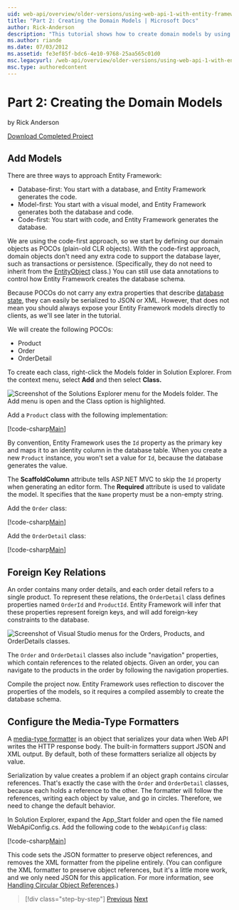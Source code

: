 ```yaml
---
uid: web-api/overview/older-versions/using-web-api-1-with-entity-framework-5/using-web-api-with-entity-framework-part-2
title: "Part 2: Creating the Domain Models | Microsoft Docs"
author: Rick-Anderson
description: "This tutorial shows how to create domain models by using the code-first approach to Entity Framework."
ms.author: riande
ms.date: 07/03/2012
ms.assetid: fe3ef85f-bdc6-4e10-9768-25aa565c01d0
msc.legacyurl: /web-api/overview/older-versions/using-web-api-1-with-entity-framework-5/using-web-api-with-entity-framework-part-2
msc.type: authoredcontent
---
```

# Part 2: Creating the Domain Models

by Rick Anderson

[Download Completed Project](https://code.msdn.microsoft.com/ASP-NET-Web-API-with-afa30545)

## Add Models

There are three ways to approach Entity Framework:

- Database-first: You start with a database, and Entity Framework generates the code.
- Model-first: You start with a visual model, and Entity Framework generates both the database and code.
- Code-first: You start with code, and Entity Framework generates the database.

We are using the code-first approach, so we start by defining our domain objects as POCOs (plain-old CLR objects). With the code-first approach, domain objects don't need any extra code to support the database layer, such as transactions or persistence. (Specifically, they do not need to inherit from the [EntityObject](https://msdn.microsoft.com/library/system.data.objects.dataclasses.entityobject.aspx) class.) You can still use data annotations to control how Entity Framework creates the database schema.

Because POCOs do not carry any extra properties that describe [database state](https://msdn.microsoft.com/library/system.data.entitystate.aspx), they can easily be serialized to JSON or XML. However, that does not mean you should always expose your Entity Framework models directly to clients, as we'll see later in the tutorial.

We will create the following POCOs:

- Product
- Order
- OrderDetail

To create each class, right-click the Models folder in Solution Explorer. From the context menu, select **Add** and then select **Class.**

![Screenshot of the Solutions Explorer menu for the Models folder. The Add menu is open and the Class option is highlighted.](using-web-api-with-entity-framework-part-2/_static/image1.png)

Add a `Product` class with the following implementation:

[!code-csharp[Main](using-web-api-with-entity-framework-part-2/samples/sample1.cs)]

By convention, Entity Framework uses the `Id` property as the primary key and maps it to an identity column in the database table. When you create a new `Product` instance, you won't set a value for `Id`, because the database generates the value.

The **ScaffoldColumn** attribute tells ASP.NET MVC to skip the `Id` property when generating an editor form. The **Required** attribute is used to validate the model. It specifies that the `Name` property must be a non-empty string.

Add the `Order` class:

[!code-csharp[Main](using-web-api-with-entity-framework-part-2/samples/sample2.cs)]

Add the `OrderDetail` class:

[!code-csharp[Main](using-web-api-with-entity-framework-part-2/samples/sample3.cs)]

## Foreign Key Relations

An order contains many order details, and each order detail refers to a single product. To represent these relations, the `OrderDetail` class defines properties named `OrderId` and `ProductId`. Entity Framework will infer that these properties represent foreign keys, and will add foreign-key constraints to the database.

![Screenshot of Visual Studio menus for the Orders, Products, and OrderDetails classes.](using-web-api-with-entity-framework-part-2/_static/image2.png)

The `Order` and `OrderDetail` classes also include "navigation" properties, which contain references to the related objects. Given an order, you can navigate to the products in the order by following the navigation properties.

Compile the project now. Entity Framework uses reflection to discover the properties of the models, so it requires a compiled assembly to create the database schema.

## Configure the Media-Type Formatters

A [media-type formatter](../../formats-and-model-binding/media-formatters.md) is an object that serializes your data when Web API writes the HTTP response body. The built-in formatters support JSON and XML output. By default, both of these formatters serialize all objects by value.

Serialization by value creates a problem if an object graph contains circular references. That's exactly the case with the `Order` and `OrderDetail` classes, because each holds a reference to the other. The formatter will follow the references, writing each object by value, and go in circles. Therefore, we need to change the default behavior.

In Solution Explorer, expand the App\_Start folder and open the file named WebApiConfig.cs. Add the following code to the `WebApiConfig` class:

[!code-csharp[Main](using-web-api-with-entity-framework-part-2/samples/sample4.cs?highlight=11)]

This code sets the JSON formatter to preserve object references, and removes the XML formatter from the pipeline entirely. (You can configure the XML formatter to preserve object references, but it's a little more work, and we only need JSON for this application. For more information, see [Handling Circular Object References](../../formats-and-model-binding/json-and-xml-serialization.md#handling_circular_object_references).)

> [!div class="step-by-step"]
> [Previous](using-web-api-with-entity-framework-part-1.md)
> [Next](using-web-api-with-entity-framework-part-3.md)

